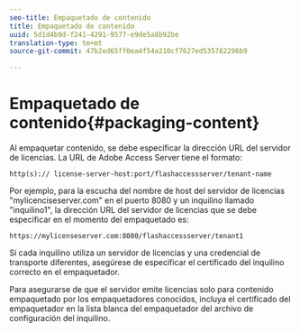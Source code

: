 ```yaml
---
seo-title: Empaquetado de contenido
title: Empaquetado de contenido
uuid: 5d1d4b9d-f241-4291-9577-e9de5a8b92be
translation-type: tm+mt
source-git-commit: 47b2ed65ff0ea4f54a210cf7627ed535782296b9

---
```



# Empaquetado de contenido{#packaging-content}

Al empaquetar contenido, se debe especificar la dirección URL del servidor de licencias. La URL de Adobe Access Server tiene el formato:

```
http(s):// license-server-host:port/flashaccessserver/tenant-name
```

Por ejemplo, para la escucha del nombre de host del servidor de licencias &quot;mylicenciseserver.com&quot; en el puerto 8080 y un inquilino llamado &quot;inquilino1&quot;, la dirección URL del servidor de licencias que se debe especificar en el momento del empaquetado es:

```
https://mylicenseserver.com:8080/flashaccessserver/tenant1
```

Si cada inquilino utiliza un servidor de licencias y una credencial de transporte diferentes, asegúrese de especificar el certificado del inquilino correcto en el empaquetador.

Para asegurarse de que el servidor emite licencias solo para contenido empaquetado por los empaquetadores conocidos, incluya el certificado del empaquetador en la lista blanca del empaquetador del archivo de configuración del inquilino.
